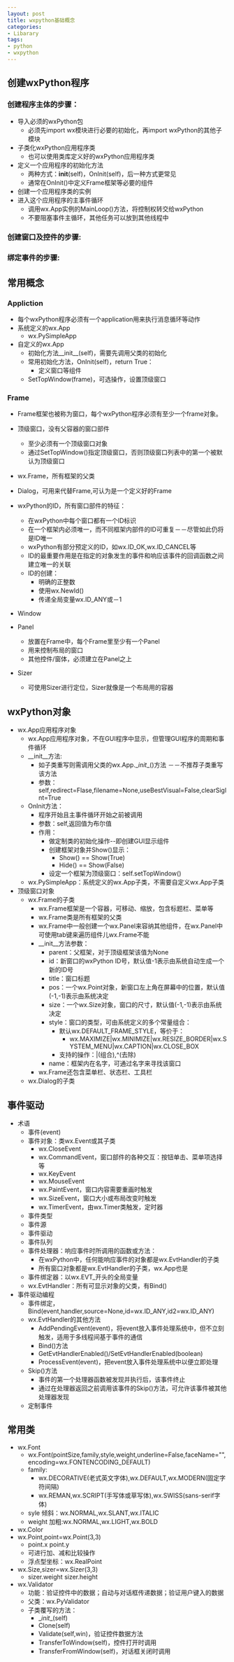 ```yaml
---
layout: post
title: wxpython基础概念
categories:
- Libarary
tags:
- python
- wxpython
---
```


## 创建wxPython程序
### 创建程序主体的步骤：
- 导入必须的wxPython包
	- 必须先import wx模块进行必要的初始化，再import wxPython的其他子模块
- 子类化wxPython应用程序类
	- 也可以使用类库定义好的wxPython应用程序类
- 定义一个应用程序的初始化方法
	- 两种方式：__init__(self)，OnInit(self)，后一种方式更常见
	- 通常在OnInit()中定义Frame框架等必要的组件
- 创建一个应用程序类的实例
- 进入这个应用程序的主事件循环
	- 调用wx.App实例的MainLoop()方法，将控制权转交给wxPython
	- 不要阻塞事件主循环，其他任务可以放到其他线程中

### 创建窗口及控件的步骤:

### 绑定事件的步骤:

## 常用概念
### Appliction
- 每个wxPython程序必须有一个application用来执行消息循环等动作
- 系统定义的wx.App
	- wx.PySimpleApp
- 自定义的wx.App
	- 初始化方法__init__(self)，需要先调用父类的初始化
	- 常用初始化方法，OnInit(self)，return True：
		- 定义窗口等组件
	- SetTopWindow(frame)，可选操作，设置顶级窗口

### Frame
- Frame框架也被称为窗口，每个wxPython程序必须有至少一个frame对象。
- 顶级窗口，没有父容器的窗口部件
	- 至少必须有一个顶级窗口对象
	- 通过SetTopWindow()指定顶级窗口，否则顶级窗口列表中的第一个被默认为顶级窗口
- wx.Frame，所有框架的父类
- Dialog，可用来代替Frame,可认为是一个定义好的Frame
- wxPython的ID，所有窗口部件的特征：
	- 在wxPython中每个窗口都有一个ID标识
	- 在一个框架内必须唯一，而不同框架内部件的ID可重复－－尽管如此仍将是ID唯一
	- wxPython有部分预定义的ID，如wx.ID_OK,wx.ID_CANCEL等
	- ID的最重要作用是在指定的对象发生的事件和响应该事件的回调函数之间建立唯一的关联
	- ID的创建：
		- 明确的正整数
		- 使用wx.NewId()
		- 传递全局变量wx.ID_ANY或－1



- Window
- Panel
	- 放置在Frame中，每个Frame里至少有一个Panel
	- 用来控制布局的窗口
	- 其他控件/窗体，必须建立在Panel之上
- Sizer
	- 可使用Sizer进行定位，Sizer就像是一个布局用的容器




## wxPython对象
- wx.App应用程序对象
	- wx.App应用程序对象，不在GUI程序中显示，但管理GUI程序的周期和事件循环
	- \__init__方法:
		- 如子类重写则需调用父类的wx.App.\__init__()方法 －－不推荐子类重写该方法
		- 参数：self,redirect=Flase,filename=None,useBestVisual=False,clearSiglnt=True
	- OnInit方法：
		- 程序开始且主事件循环开始之前被调用
		- 参数：self,返回值为布尔值
		- 作用：
			- 做定制类的初始化操作--即创建GUI显示组件
			- 创建框架对象并Show()显示：
				- Show() == Show(True)
				- Hide() == Show(False)
			- 设定一个框架为顶级窗口：self.setTopWindow()
	- wx.PySimpleApp：系统定义的wx.App子类，不需要自定义wx.App子类
- 顶级窗口对象
	- wx.Frame的子类
		- wx.Frame框架是一个容器，可移动、缩放，包含标题栏、菜单等
		- wx.Frame类是所有框架的父类
		- wx.Frame中一般创建一个wx.Panel来容纳其他组件，在wx.Panel中可使用tab键来遍历组件儿wx.Frame不能
		- \__init__方法参数：
			- parent：父框架，对于顶级框架该值为None
			- id：新窗口的wxPython ID号，默认值-1表示由系统自动生成一个新的ID号
			- title：窗口标题
			- pos：一个wx.Point对象，新窗口左上角在屏幕中的位置，默认值(-1,-1)表示由系统决定
			- size：一个wx.Size对象，窗口的尺寸，默认值(-1,-1)表示由系统决定
			- style：窗口的类型，可由系统定义的多个常量组合：
				- 默认wx.DEFAULT_FRAME_STYLE，等价于：
					- wx.MAXIMIZE|wx.MINIMIZE|wx.RESIZE_BORDER|wx.SYSTEM_MENU|wx.CAPTION|wx.CLOSE_BOX
				- 支持的操作：|(组合),^(去除)
			- name：框架内在名字，可通过名字来寻找该窗口
		- wx.Frame还包含菜单栏、状态栏、工具栏
	- wx.Dialog的子类

## 事件驱动
- 术语
	- 事件(event)
	- 事件对象：类wx.Event或其子类
		- wx.CloseEvent
		- wx.CommandEvent，窗口部件的各种交互：按钮单击、菜单项选择等
		- wx.KeyEvent
		- wx.MouseEvent
		- wx.PaintEvent，窗口内容需要重画时触发
		- wx.SizeEvent，窗口大小或布局改变时触发
		- wx.TimerEvent，由wx.Timer类触发，定时器
	- 事件类型
	- 事件源
	- 事件驱动
	- 事件队列
	- 事件处理器：响应事件时所调用的函数或方法：
		- 在wxPython中，任何能响应事件的对象都是wx.EvtHandler的子类
		- 所有窗口对象都是wx.EvtHandler的子类，wx.App也是
	- 事件绑定器：以wx.EVT_开头的全局变量
	- wx.EvtHandler：所有可显示对象的父类，有Bind()
- 事件驱动编程
	- 事件绑定，Bind(event,handler,source=None,id=wx.ID_ANY,id2=wx.ID_ANY)
	- wx.EvtHandler的其他方法
		- AddPendingEvent(event)，将event放入事件处理系统中，但不立刻触发，适用于多线程间基于事件的通信
		- Bind()方法
		- GetEvtHandlerEnabled()/SetEvtHandlerEnabled(boolean)
		- ProcessEvent(event)，把event放入事件处理系统中以便立即处理
	- Skip()方法
		- 事件的第一个处理器函数被发现并执行后，该事件终止
		- 通过在处理器返回之前调用该事件的Skip()方法，可允许该事件被其他处理器发现
	- 定制事件

## 常用类
- wx.Font
	- wx.Font(pointSize,family,style,weight,underline=False,faceName="",encoding=wx.FONTENCODING_DEFAULT)
	- family:
		- wx.DECORATIVE(老式英文字体),wx.DEFAULT,wx.MODERN(固定字符间隔)
		- wx.REMAN,wx.SCRIPT(手写体或草写体),wx.SWISS(sans-serif字体)
	- syle 倾斜：wx.NORMAL,wx.SLANT,wx.ITALIC
	- weight 加粗:wx.NORMAL,wx.LIGHT,wx.BOLD
- wx.Color
- wx.Point,point=wx.Point(3,3)
	- point.x   point.y
	- 可进行加、减和比较操作
	- 浮点型坐标：wx.RealPoint
- wx.Size,sizer=wx.Sizer(3,3)
	- sizer.weight sizer.height
- wx.Validator
	- 功能：验证控件中的数据；自动与对话框传递数据；验证用户键入的数据
	- 父类：wx.PyValidator
	- 子类覆写的方法：
		- \__init__(self)
		- Clone(self)
		- Validate(self,win)，验证控件数据方法
		- TransferToWindow(self)，控件打开时调用
		- TransferFromWindow(self)，对话框关闭时调用
